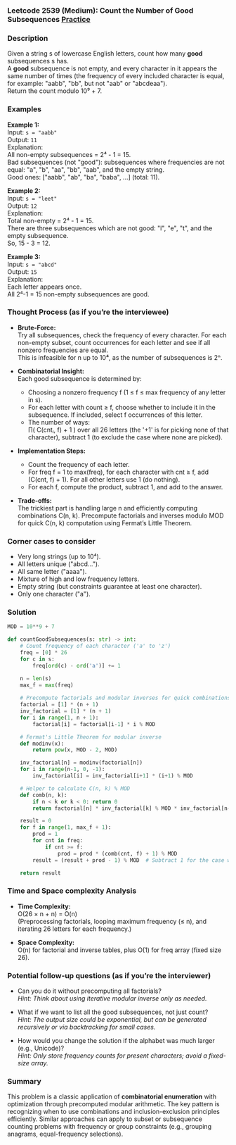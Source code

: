### Leetcode 2539 (Medium): Count the Number of Good Subsequences [Practice](https://leetcode.com/problems/count-the-number-of-good-subsequences)

### Description  
Given a string s of lowercase English letters, count how many **good** subsequences s has.  
A **good** subsequence is not empty, and every character in it appears the same number of times (the frequency of every included character is equal, for example: "aabb", "bb", but not "aab" or "abcdeaa").  
Return the count modulo 10⁹ + 7.

### Examples  

**Example 1:**  
Input: `s = "aabb"`  
Output: `11`  
Explanation:  
All non-empty subsequences = 2⁴ - 1 = 15.  
Bad subsequences (not "good"): subsequences where frequencies are not equal: "a", "b", "aa", "bb", "aab", and the empty string.  
Good ones: ["aabb", "ab", "ba", "baba", ...] (total: 11).

**Example 2:**  
Input: `s = "leet"`  
Output: `12`  
Explanation:  
Total non-empty = 2⁴ - 1 = 15.  
There are three subsequences which are not good: "l", "e", "t", and the empty subsequence.  
So, 15 - 3 = 12.

**Example 3:**  
Input: `s = "abcd"`  
Output: `15`  
Explanation:  
Each letter appears once.  
All 2⁴-1 = 15 non-empty subsequences are good.

### Thought Process (as if you’re the interviewee)  

- **Brute-Force:**  
  Try all subsequences, check the frequency of every character. For each non-empty subset, count occurrences for each letter and see if all nonzero frequencies are equal.  
  This is infeasible for n up to 10⁴, as the number of subsequences is 2ⁿ.

- **Combinatorial Insight:**  
  Each good subsequence is determined by:
    - Choosing a nonzero frequency f (1 ≤ f ≤ max frequency of any letter in s).
    - For each letter with count ≥ f, choose whether to include it in the subsequence. If included, select f occurrences of this letter.
    - The number of ways:  
      ∏( C(cntᵢ, f) + 1 ) over all 26 letters (the '+1' is for picking none of that character), subtract 1 (to exclude the case where none are picked).

- **Implementation Steps:**  
  - Count the frequency of each letter.
  - For freq f = 1 to max(freq), for each character with cnt ≥ f, add (C(cnt, f) + 1). For all other letters use 1 (do nothing).
  - For each f, compute the product, subtract 1, and add to the answer.

- **Trade-offs:**  
  The trickiest part is handling large n and efficiently computing combinations C(n, k). Precompute factorials and inverses modulo MOD for quick C(n, k) computation using Fermat’s Little Theorem.

### Corner cases to consider  
- Very long strings (up to 10⁴).
- All letters unique ("abcd...").
- All same letter ("aaaa").
- Mixture of high and low frequency letters.
- Empty string (but constraints guarantee at least one character).
- Only one character ("a").

### Solution

```python
MOD = 10**9 + 7

def countGoodSubsequences(s: str) -> int:
    # Count frequency of each character ('a' to 'z')
    freq = [0] * 26
    for c in s:
        freq[ord(c) - ord('a')] += 1

    n = len(s)
    max_f = max(freq)
    
    # Precompute factorials and modular inverses for quick combinations
    factorial = [1] * (n + 1)
    inv_factorial = [1] * (n + 1)
    for i in range(1, n + 1):
        factorial[i] = factorial[i-1] * i % MOD

    # Fermat's Little Theorem for modular inverse
    def modinv(x):
        return pow(x, MOD - 2, MOD)

    inv_factorial[n] = modinv(factorial[n])
    for i in range(n-1, 0, -1):
        inv_factorial[i] = inv_factorial[i+1] * (i+1) % MOD

    # Helper to calculate C(n, k) % MOD
    def comb(n, k):
        if n < k or k < 0: return 0
        return factorial[n] * inv_factorial[k] % MOD * inv_factorial[n-k] % MOD

    result = 0
    for f in range(1, max_f + 1):
        prod = 1
        for cnt in freq:
            if cnt >= f:
                prod = prod * (comb(cnt, f) + 1) % MOD
        result = (result + prod - 1) % MOD  # Subtract 1 for the case where none are chosen

    return result
```

### Time and Space complexity Analysis  

- **Time Complexity:**  
  O(26 × n + n) = O(n)  
  (Preprocessing factorials, looping maximum frequency (≤ n), and iterating 26 letters for each frequency.)

- **Space Complexity:**  
  O(n) for factorial and inverse tables, plus O(1) for freq array (fixed size 26).

### Potential follow-up questions (as if you’re the interviewer)  

- Can you do it without precomputing all factorials?  
  *Hint: Think about using iterative modular inverse only as needed.*

- What if we want to list all the good subsequences, not just count?  
  *Hint: The output size could be exponential, but can be generated recursively or via backtracking for small cases.*

- How would you change the solution if the alphabet was much larger (e.g., Unicode)?  
  *Hint: Only store frequency counts for present characters; avoid a fixed-size array.*

### Summary
This problem is a classic application of **combinatorial enumeration** with optimization through precomputed modular arithmetic. The key pattern is recognizing when to use combinations and inclusion-exclusion principles efficiently. Similar approaches can apply to subset or subsequence counting problems with frequency or group constraints (e.g., grouping anagrams, equal-frequency selections).